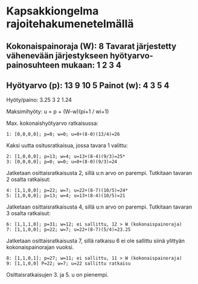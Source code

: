 # Kapsakkiongelma rajoitehakumenetelmällä

Kokonaispainoraja (W): 8
Tavarat järjestetty vähenevään järjestykseen hyötyarvo-painosuhteen
mukaan:
                1  2  3   4
-------------------------------
Hyötyarvo (p): 13  9  10  5
Painot (w):    4   3  5   4
-------------------------------
Hyöty/paino:  3.25 3  2   1.24

Maksimihyöty: u = p + (W-w)(pi+1 / wi+1)

Max. kokonaishyötyarvo ratkaisussa:
```
1: [0,0,0,0]; p=0; w=0; u=0+(8-0)(13/4)=26
```

Kaksi uutta ositusratkaisua, jossa tavara 1 valittu:
```
2: [1,0,0,0]; p=13; w=4; u=13+(8-4)(9/3)=25*
3: [0,0,0,0]; p=0; w=0; u=0+(8-0)(9/3)=24
```

Jatketaan osittaisratkaisusta 2, sillä u:n arvo on parempi.
Tutkitaan tavaran 2 osalta ratkaisut:
```
4: [1,1,0,0]; p=22; w=7; u=22+(8-7)(10/5)=24*
5: [1,0,0,0]; p=13; w=4; u=13+(8-4)(10/5)=21
```

Jatketaan osittaisratkaisusta 4, sillä u:n arvo on parempi.
Tutkitaan tavaran 3 osalta ratkaisut:
```
6: [1,1,1,0]; p=31; w=12; ei sallittu, 12 > W (kokonaispainoraja)
7: [1,1,0,0]; p=22; w=7; u=22+(8-7)(5/4)=23.25
```

Jatketaan osittaisratkaisusta 7, sillä ratkaisu 6 ei ole sallittu
siinä ylittyän kokonaispainorajan vuoksi.
```
8: [1,1,0,1]; p=27; w=11; ei sallittu, 11 > W (kokonaispainoraja)
9: [1,1,0,0] P=22; w=7; u=22 sallittu ratkaisu
```
Osittaisratkaisujen 3. ja 5. u on pienempi.

